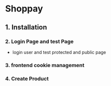 # Shoppay

## 1. Installation

### 2. Login Page and test Page

- login user and test protected and public page

### 3. frontend cookie management

### 4. Create Product
